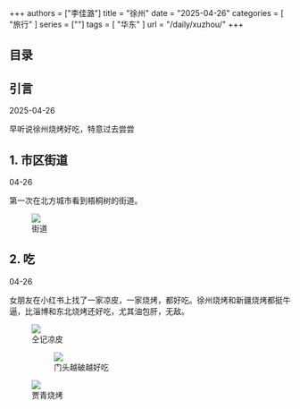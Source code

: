 +++
authors = ["李佳潞"]
title = "徐州"
date = "2025-04-26"
categories = [
    "旅行"
]
series = [""]
tags = [
    "华东"
]
url = "/daily/xuzhou/"
+++
<!DOCTYPE html>
<html lang="zh-CN">
<head>
    <meta charset="UTF-8">
    <meta name="viewport" content="width=device-width, initial-scale=1.0">
    <link rel="stylesheet" href="/assets/css/styles.css">
    <script src="/assets/js/toc.js"></script>    
</head>
<body>
    <article>
        <nav>
            <h2>目录</h2>
            <ul id="toc">
                <!-- 目录项会在这里动态生成 -->
            </ul>
        </nav>
        <section>
            <h2>引言</h2>
            <p>2025-04-26</p>
            <p>         早听说徐州烧烤好吃，特意过去尝尝</p>
        </section>
        <section>
            <h2>1. 市区街道</h2>
            <p>04-26 <i class="fas fa-sun"></i></p>
            <p>         第一次在北方城市看到梧桐树的街道。</p>
            <div class="container">
                <div class="image">
                    <figure>
                        <a data-fancybox="gallery" href="/images/daily-travel/xuzhou1.png">
    <img src="/images/daily-travel/xuzhou1.png" loading="lazy">
</a>
                        <figcaption>街道</figcaption>
                    </figure>
                </div>
            </div>
        </section>
        <section>
            <h2>2. 吃</h2>
            <p>04-26 <i class="fas fa-sun"></i></p>
            <p>         女朋友在小红书上找了一家凉皮，一家烧烤，都好吃。徐州烧烤和新疆烧烤都挺牛逼，比淄博和东北烧烤还好吃，尤其油包肝，无敌。</p>
            <div class="container">
                <div class="image">
                    <figure>
                        <a data-fancybox="gallery" href="/images/daily-travel/xuzhou2.png">
    <img src="/images/daily-travel/xuzhou2.png" loading="lazy">
</a>
        <figcaption>仝记凉皮</figcaption>
<figure>
    <a data-fancybox="gallery" href="/images/daily-travel/xuzhou4.png">
<img src="/images/daily-travel/xuzhou4.png" loading="lazy">
</a>
                        <figcaption>门头越破越好吃</figcaption>
                    </figure>
                </div>
            </div>
            <div class="container">
                <div class="image">
                    <figure>
                        <a data-fancybox="gallery" href="/images/daily-travel/xuzhou3.png">
    <img src="/images/daily-travel/xuzhou3.png" loading="lazy">
</a>
                        <figcaption>贾青烧烤</figcaption>
                    </figure>
                </div>
            </div>
        </section>
    </article>
</body>
</html>